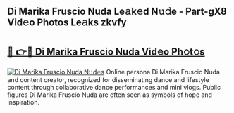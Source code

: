 ## Di Marika Fruscio Nuda Le𝚊k𝚎d N𝚞𝚍e - Part-gX8 Vid𝚎o Photos Le𝚊ks zkvfy

# <h2><a href="http://fbbgyba.evod.top/?m=Di+Marika+Fruscio+Nuda">🔗 👉🔴 Di Marika Fruscio Nuda Vid𝚎o Ph𝚘t𝚘s</a></h2>

[![Di Marika Fruscio Nuda N𝚞d𝚎s](https://i.imgur.com/8V9OHl7.gif)](http://fbbgyba.evod.top/?m=Di+Marika+Fruscio+Nuda)
Online persona Di Marika Fruscio Nuda and content creator, recognized for disseminating dance and lifestyle content through collaborative dance performances and mini vlogs. Public figures Di Marika Fruscio Nuda are often seen as symbols of hope and inspiration. 
